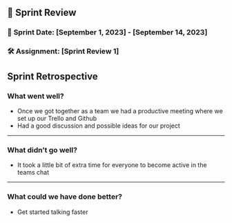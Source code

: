 ## 🚀 **Sprint Review**

### 📅 **Sprint Date**: [September 1, 2023] - [September 14, 2023]

### 🛠 **Assignment**: [Sprint Review 1]

## Sprint Retrospective

### What went well?
- Once we got together as a team we had a productive meeting where we set up our Trello and Github
- Had a good discussion and possible ideas for our project

---
### What didn’t go well?
- It took a little bit of extra time for everyone to become active in the teams chat

---

### What could we have done better?
- Get started talking faster
